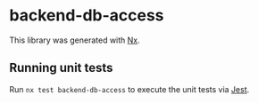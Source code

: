 # backend-db-access

This library was generated with [Nx](https://nx.dev).

## Running unit tests

Run `nx test backend-db-access` to execute the unit tests via [Jest](https://jestjs.io).
